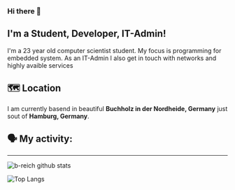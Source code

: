 ### Hi there 👋

## I'm a Student, Developer, IT-Admin!
I'm a 23 year old computer scientist student. My focus is programming for embedded system.
As an IT-Admin I also get in touch with networks and highly avaible services

## 🗺️ Location
I am currently basend in beautiful **Buchholz in der Nordheide, Germany** just sout of **Hamburg, Germany**.

## 🗣 My activity:

<!--GITHUB_ACTIVITY:{"rows": 5}-->

---
![b-reich github stats](https://github-readme-stats.vercel.app/api?username=b-reich&count_private=true)

![Top Langs](https://github-readme-stats.vercel.app/api/top-langs/?username=b-reich&layout=compact)
